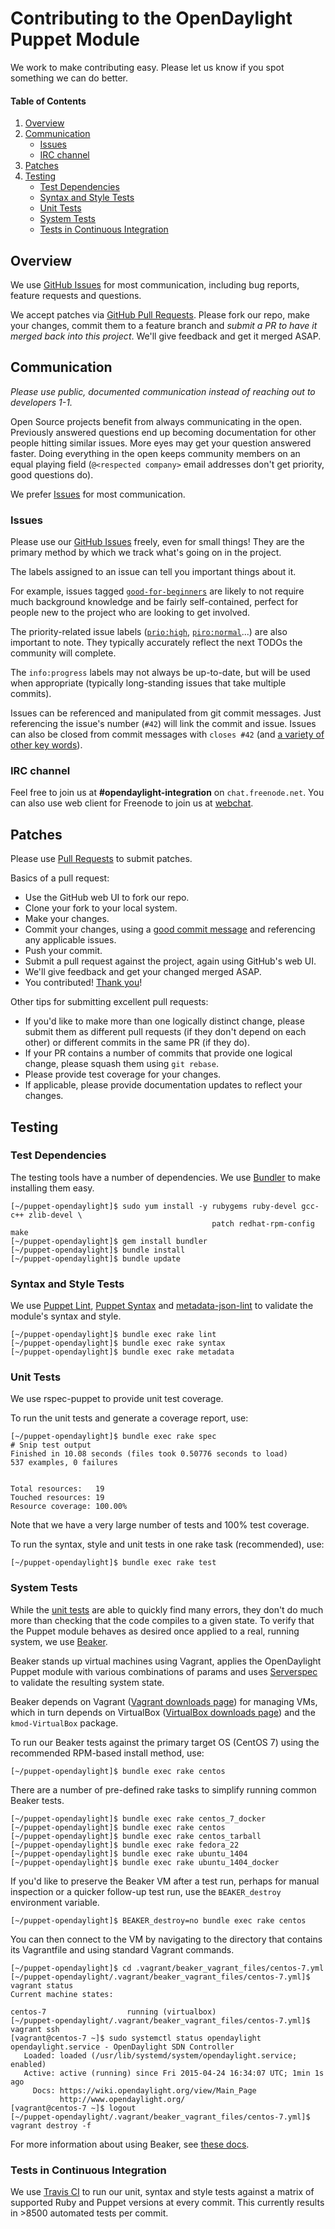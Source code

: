 # Contributing to the OpenDaylight Puppet Module

We work to make contributing easy. Please let us know if you spot something
we can do better.

#### Table of Contents

1. [Overview](#overview)
2. [Communication](#communication)
   - [Issues](#issues)
   - [IRC channel](#irc-channel)
3. [Patches](#patches)
4. [Testing](#testing)
   - [Test Dependencies](#test-dependencies)
   - [Syntax and Style Tests](#syntax-and-style-tests)
   - [Unit Tests](#unit-tests)
   - [System Tests](#system-tests)
   - [Tests in Continuous Integration](#tests-in-continuous-integration)

## Overview

We use [GitHub Issues][1] for most communication, including bug reports,
feature requests and questions.

We accept patches via [GitHub Pull Requests][2]. Please fork our repo,
make your changes, commit them to a feature branch and *submit a PR to
have it merged back into this project*. We'll give feedback and get it
merged ASAP.

## Communication

*Please use public, documented communication instead of reaching out to
developers 1-1.*

Open Source projects benefit from always communicating in the open. Previously
answered questions end up becoming documentation for other people hitting
similar issues. More eyes may get your question answered faster. Doing
everything in the open keeps community members on an equal playing field
(`@<respected company>` email addresses don't get priority, good questions do).

We prefer [Issues][1] for most communication.

### Issues

Please use our [GitHub Issues][1] freely, even for small things! They are the
primary method by which we track what's going on in the project.

The labels assigned to an issue can tell you important things about it.

For example, issues tagged [`good-for-beginners`][3] are likely to not require
much background knowledge and be fairly self-contained, perfect for people new
to the project who are looking to get involved.

The priority-related issue labels ([`prio:high`][4], [`piro:normal`][5]...)
are also important to note. They typically accurately reflect the next TODOs
the community will complete.

The `info:progress` labels may not always be up-to-date, but will be used when
appropriate (typically long-standing issues that take multiple commits).

Issues can be referenced and manipulated from git commit messages. Just
referencing the issue's number (`#42`) will link the commit and issue. Issues
can also be closed from commit messages with `closes #42` (and [a variety
of other key words][6]).

### IRC channel

Feel free to join us at **#opendaylight-integration** on `chat.freenode.net`. You can also use web client for Freenode to join us at [webchat][19].

## Patches

Please use [Pull Requests][2] to submit patches.

Basics of a pull request:

- Use the GitHub web UI to fork our repo.
- Clone your fork to your local system.
- Make your changes.
- Commit your changes, using a [good commit message][7] and referencing any
  applicable issues.
- Push your commit.
- Submit a pull request against the project, again using GitHub's web UI.
- We'll give feedback and get your changed merged ASAP.
- You contributed! [Thank you][8]!

Other tips for submitting excellent pull requests:

- If you'd like to make more than one logically distinct change, please submit
  them as different pull requests (if they don't depend on each other) or
  different commits in the same PR (if they do).
- If your PR contains a number of commits that provide one logical change,
  please squash them using `git rebase`.
- Please provide test coverage for your changes.
- If applicable, please provide documentation updates to reflect your changes.

## Testing

### Test Dependencies

The testing tools have a number of dependencies. We use [Bundler][9] to make
installing them easy.

```
[~/puppet-opendaylight]$ sudo yum install -y rubygems ruby-devel gcc-c++ zlib-devel \
                                             patch redhat-rpm-config make
[~/puppet-opendaylight]$ gem install bundler
[~/puppet-opendaylight]$ bundle install
[~/puppet-opendaylight]$ bundle update
```

### Syntax and Style Tests

We use [Puppet Lint][10], [Puppet Syntax][11] and [metadata-json-lint][12] to
validate the module's syntax and style.

```
[~/puppet-opendaylight]$ bundle exec rake lint
[~/puppet-opendaylight]$ bundle exec rake syntax
[~/puppet-opendaylight]$ bundle exec rake metadata
```

### Unit Tests

We use rspec-puppet to provide unit test coverage.

To run the unit tests and generate a coverage report, use:

```
[~/puppet-opendaylight]$ bundle exec rake spec
# Snip test output
Finished in 10.08 seconds (files took 0.50776 seconds to load)
537 examples, 0 failures


Total resources:   19
Touched resources: 19
Resource coverage: 100.00%
```

Note that we have a very large number of tests and 100% test coverage.

To run the syntax, style and unit tests in one rake task (recommended), use:

```
[~/puppet-opendaylight]$ bundle exec rake test
```

### System Tests

While the [unit tests](#unit-tests) are able to quickly find many errors,
they don't do much more than checking that the code compiles to a given state.
To verify that the Puppet module behaves as desired once applied to a real,
running system, we use [Beaker][13].

Beaker stands up virtual machines using Vagrant, applies the OpenDaylight
Puppet module with various combinations of params and uses [Serverspec][14]
to validate the resulting system state.

Beaker depends on Vagrant ([Vagrant downloads page][17]) for managing VMs,
which in turn depends on VirtualBox ([VirtualBox downloads page][18]) and
the `kmod-VirtualBox` package.

To run our Beaker tests against the primary target OS (CentOS 7) using the
recommended RPM-based install method, use:

```
[~/puppet-opendaylight]$ bundle exec rake centos
```

There are a number of pre-defined rake tasks to simplify running common
Beaker tests.

```
[~/puppet-opendaylight]$ bundle exec rake centos_7_docker
[~/puppet-opendaylight]$ bundle exec rake centos
[~/puppet-opendaylight]$ bundle exec rake centos_tarball
[~/puppet-opendaylight]$ bundle exec rake fedora_22
[~/puppet-opendaylight]$ bundle exec rake ubuntu_1404
[~/puppet-opendaylight]$ bundle exec rake ubuntu_1404_docker
```

If you'd like to preserve the Beaker VM after a test run, perhaps for manual
inspection or a quicker follow-up test run, use the `BEAKER_destroy`
environment variable.

```
[~/puppet-opendaylight]$ BEAKER_destroy=no bundle exec rake centos
```

You can then connect to the VM by navigating to the directory that contains
its Vagrantfile and using standard Vagrant commands.

```
[~/puppet-opendaylight]$ cd .vagrant/beaker_vagrant_files/centos-7.yml
[~/puppet-opendaylight/.vagrant/beaker_vagrant_files/centos-7.yml]$ vagrant status
Current machine states:

centos-7                  running (virtualbox)
[~/puppet-opendaylight/.vagrant/beaker_vagrant_files/centos-7.yml]$ vagrant ssh
[vagrant@centos-7 ~]$ sudo systemctl status opendaylight
opendaylight.service - OpenDaylight SDN Controller
   Loaded: loaded (/usr/lib/systemd/system/opendaylight.service; enabled)
   Active: active (running) since Fri 2015-04-24 16:34:07 UTC; 1min 1s ago
     Docs: https://wiki.opendaylight.org/view/Main_Page
           http://www.opendaylight.org/
[vagrant@centos-7 ~]$ logout
[~/puppet-opendaylight/.vagrant/beaker_vagrant_files/centos-7.yml]$ vagrant destroy -f
```

For more information about using Beaker, see [these docs][15].

### Tests in Continuous Integration

We use [Travis CI][16] to run our unit, syntax and style tests against a
matrix of supported Ruby and Puppet versions at every commit. This currently
results in >8500 automated tests per commit.

[1]: https://github.com/dfarrell07/puppet-opendaylight/issues

[2]: https://github.com/dfarrell07/puppet-opendaylight/pulls

[3]: https://github.com/dfarrell07/puppet-opendaylight/labels/good-for-beginners

[4]: https://github.com/dfarrell07/puppet-opendaylight/labels/prio%3Ahigh

[5]: https://github.com/dfarrell07/puppet-opendaylight/labels/prio%3Anormal

[6]: https://help.github.com/articles/closing-issues-via-commit-messages/

[7]: http://chris.beams.io/posts/git-commit/

[8]: http://cdn3.volusion.com/74gtv.tjme9/v/vspfiles/photos/Delicious%20Dozen-1.jpg

[9]: http://bundler.io/

[10]: http://puppet-lint.com/

[11]: https://github.com/gds-operations/puppet-syntax

[12]: https://github.com/puppet-community/metadata-json-lint

[13]: https://github.com/puppetlabs/beaker

[14]: http://serverspec.org/resource_types.html

[15]: https://github.com/puppetlabs/beaker/wiki/How-to-Write-a-Beaker-Test-for-a-Module#typical-workflow

[16]: https://travis-ci.org/dfarrell07/puppet-opendaylight

[17]: https://www.vagrantup.com/downloads.html

[18]: www.virtualbox.org/wiki/Linux_Downloads

[19]: http://webchat.freenode.net/?channels=opendaylight-integration
